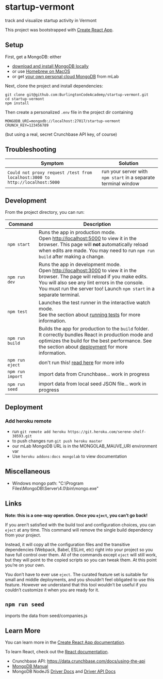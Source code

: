 # startup-vermont
track and visualize startup activity in Vermont

This project was bootstrapped with [Create React App](https://github.com/facebook/create-react-app).


## Setup

First, get a MongoDB: either
  * [download and install MongoDB locally](https://www.mongodb.com/download-center/community)
  * or use [Homebrew on MacOS](https://docs.mongodb.com/manual/tutorial/install-mongodb-on-os-x/)
  * or get [your own personal cloud MongoDB](https://mlab.com/plans/pricing/#plan-type=sandbox) from mLab

Next, clone the project and install dependencies:

```
git clone git@github.com:BurlingtonCodeAcademy/startup-vermont.git
cd startup-vermont
npm install
```

Then create a personalized `.env` file in the project dir containing

```
MONGODB_URI=mongodb://localhost:27017/startup-vermont
CRUNCH_KEY=123456789
```

(but using a real, secret Crunchbase API key, of course)

## Troubleshooting

|Symptom|Solution|
|---|---|
|`Could not proxy request /test from localhost:3000 to http://localhost:5000` | run your server with `npm start` in a separate terminal window |

## Development

From the project directory, you can run:

|Command|Description|
|---|---|
| `npm start` | Runs the app in production mode.<br> Open <http://localhost:5000> to view it in the browser. This page will **not** automatically reload when edits are made. You may need to run `npm run build` after making a change. |
|`npm run dev` | Runs the app in development mode. <br> Open [http://localhost:3000](http://localhost:3000) to view it in the browser. The page will reload if you make edits. <br> You will also see any lint errors in the console. <br> You must run the server too! Launch `npm start` in a separate terminal. |
| `npm test` | Launches the test runner in the interactive watch mode.<br> See the section about [running tests](https://facebook.github.io/create-react-app/docs/running-tests) for more information. |
| `npm run build` | Builds the app for production to the `build` folder.<br> It correctly bundles React in production mode and optimizes the build for the best performance. See the section about [deployment](https://facebook.github.io/create-react-app/docs/deployment) for more information. |
|`npm run eject` | don't run this! [read here](https://github.com/facebook/create-react-app/blob/master/packages/react-scripts/template/README.md#npm-run-eject) for more info |
|`npm run import` | import data from Crunchbase... work in progress |
|`npm run seed` | import data from local seed JSON file... work in progress |


## Deployment

### Add heroku remote

* run `git remote add heroku https://git.heroku.com/serene-shelf-38593.git`
* to push changes run `git push heroku master`
* our mLab MongoDB URL is in the MONGOLAB_MAUVE_URI environment var
* Use `heroku addons:docs mongolab` to view documentation

## Miscellaneous

* Windows mongo path: "C:\Program Files\MongoDB\Server\4.0\bin\mongo.exe"

## Links

**Note: this is a one-way operation. Once you `eject`, you can’t go back!**

If you aren’t satisfied with the build tool and configuration choices, you can `eject` at any time. This command will remove the single build dependency from your project.

Instead, it will copy all the configuration files and the transitive dependencies (Webpack, Babel, ESLint, etc) right into your project so you have full control over them. All of the commands except `eject` will still work, but they will point to the copied scripts so you can tweak them. At this point you’re on your own.

You don’t have to ever use `eject`. The curated feature set is suitable for small and middle deployments, and you shouldn’t feel obligated to use this feature. However we understand that this tool wouldn’t be useful if you couldn’t customize it when you are ready for it.

## `npm run seed`

imports the data from seed/companies.js


## Learn More

You can learn more in the [Create React App documentation](https://facebook.github.io/create-react-app/docs/getting-started).

To learn React, check out the [React documentation](https://reactjs.org/).
* Crunchbase API: https://data.crunchbase.com/docs/using-the-api
* [MongoDB Manual](https://docs.mongodb.com/manual)
* MongoDB NodeJS [Driver Docs](http://mongodb.github.io/node-mongodb-native/3.1/) and [Driver API Docs](http://mongodb.github.io/node-mongodb-native/3.1/api/)
